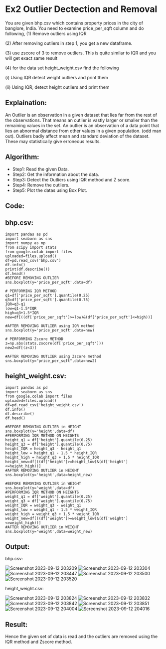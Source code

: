 # Ex2 Outlier Dectection and Removal
You are given bhp.csv which contains property prices in the city of banglore, India. You need to examine price_per_sqft column and do following,
(1) Remove outliers using IQR

(2) After removing outliers in step 1, you get a new dataframe.

(3) use zscore of 3 to remove outliers. This is quite similar to IQR and you will get exact same result

(4) for the data set height_weight.csv find the following

(i) Using IQR detect weight outliers and print them

(ii) Using IQR, detect height outliers and print them

## Explaination:
An Outlier is an observation in a given dataset that lies far from the rest of the observations. That means an outlier is vastly larger or smaller than the remaining values in the set. An outlier is an observation of a data point that lies an abnormal distance from other values in a given population. (odd man out). Outliers badly affect mean and standard deviation of the dataset. These may statistically give erroneous results.

## Algorithm:
- Step1: Read the given Data.
- Step2: Get the information about the data.
- Step3: Detect the Outliers using IQR method and Z score.
- Step4: Remove the outliers.
- Step5: Plot the datas using Box Plot.
## Code:
## bhp.csv:
```
import pandas as pd
import seaborn as sns
import numpy as np
from scipy import stats
from google.colab import files
uploaded=files.upload()
df=pd.read_csv('bhp.csv')
df.info()
print(df.describe())
df.head()
#BEFORE REMOVING OUTLIER
sns.boxplot(y='price_per_sqft',data=df)

# PERFORMING IQR METHOD
q1=df['price_per_sqft'].quantile(0.25)
q3=df['price_per_sqft'].quantile(0.75)
IQR=q3-q1
low=q1-1.5*IQR
high=q3+1.5*IQR
new=df[((df['price_per_sqft']>=low)&(df['price_per_sqft']<=high))]

#AFTER REMOVING OUTLIER using IQR method
sns.boxplot(y='price_per_sqft',data=new)

# PERFORMING Zscore METHOD
z=np.abs(stats.zscore(df['price_per_sqft']))
new2=df[(z<3)]

#AFTER REMOVING OUTLIER using Zscore method
sns.boxplot(y="price_per_sqft",data=new2)
```
## height_weight.csv:
```
import pandas as pd
import seaborn as sns
from google.colab import files
uploaded=files.upload()
df=pd.read_csv('height_weight.csv')
df.info()
df.describe()
df.head()

#BEFORE REMOVING OUTLIER in HEIGHT
sns.boxplot(y='height',data=df)
#PERFORMING IQR METHOD ON HEIGHTS
height_q1 = df['height'].quantile(0.25)
height_q3 = df['height'].quantile(0.75)
height_IQR = height_q3 - height_q1
height_low = height_q1 - 1.5 * height_IQR
height_high = height_q3 + 1.5 * height_IQR
height_new=df[((df['height']>=height_low)&(df['height']<=height_high))]
#AFTER REMOVING OUTLIER in HEIGHT
sns.boxplot(y='height',data=height_new)

#BEFORE REMOVING OUTLIER in WEIGHT
sns.boxplot(y='weight',data=df)
#PERFORMING IQR METHOD ON HEIGHTS
weight_q1 = df['weight'].quantile(0.25)
weight_q3 = df['weight'].quantile(0.75)
weight_IQR = weight_q3 - weight_q1
weight_low = weight_q1 - 1.5 * weight_IQR
weight_high = weight_q3 + 1.5 * weight_IQR
weight_new=df[((df['weight']>=weight_low)&(df['weight']<=weight_high))]
#AFTER REMOVING OUTLIER in WEIGHT
sns.boxplot(y='weight',data=weight_new)
```
## Output:
bhp.csv:

![Screenshot 2023-09-12 203209](https://github.com/Adhithyaram29D/ODD2023---Datascience---Ex-02/assets/119393540/6ceda7de-a24a-4bca-9125-b0ffa6c424e3)
![Screenshot 2023-09-12 203304](https://github.com/Adhithyaram29D/ODD2023---Datascience---Ex-02/assets/119393540/42e39f34-096e-422a-8cbc-b8ab67cdd20e)
![Screenshot 2023-09-12 203447](https://github.com/Adhithyaram29D/ODD2023---Datascience---Ex-02/assets/119393540/b1cf14e9-5c26-4e0e-911e-cc3884273f7d)
![Screenshot 2023-09-12 203500](https://github.com/Adhithyaram29D/ODD2023---Datascience---Ex-02/assets/119393540/0da07f50-7e81-4d42-85ae-f0c2f054a688)
![Screenshot 2023-09-12 203520](https://github.com/Adhithyaram29D/ODD2023---Datascience---Ex-02/assets/119393540/51d85889-7140-4824-93c4-04a03e62baf6)

height_weight.csv:

![Screenshot 2023-09-12 203824](https://github.com/Adhithyaram29D/ODD2023---Datascience---Ex-02/assets/119393540/6b1bb20a-b99f-45ff-9467-95e0cbcc6b82)
![Screenshot 2023-09-12 203832](https://github.com/Adhithyaram29D/ODD2023---Datascience---Ex-02/assets/119393540/ddd72db7-a5e0-4f2b-9c99-d8414bb6b67a)
![Screenshot 2023-09-12 203842](https://github.com/Adhithyaram29D/ODD2023---Datascience---Ex-02/assets/119393540/8482c9fe-2a51-432d-98e2-d6e63220681d)
![Screenshot 2023-09-12 203851](https://github.com/Adhithyaram29D/ODD2023---Datascience---Ex-02/assets/119393540/e9af5e06-3959-4de0-b90c-90d35c4f9988)
![Screenshot 2023-09-12 204004](https://github.com/Adhithyaram29D/ODD2023---Datascience---Ex-02/assets/119393540/09278815-72d8-4d1a-9327-ed7433b6a0c6)
![Screenshot 2023-09-12 204016](https://github.com/Adhithyaram29D/ODD2023---Datascience---Ex-02/assets/119393540/a0bf353a-29c3-4cfd-9831-9ee7c2cfb3fb)
## Result:
Hence the given set of data is read and the outliers are removed using the IQR method and Zscore method.
